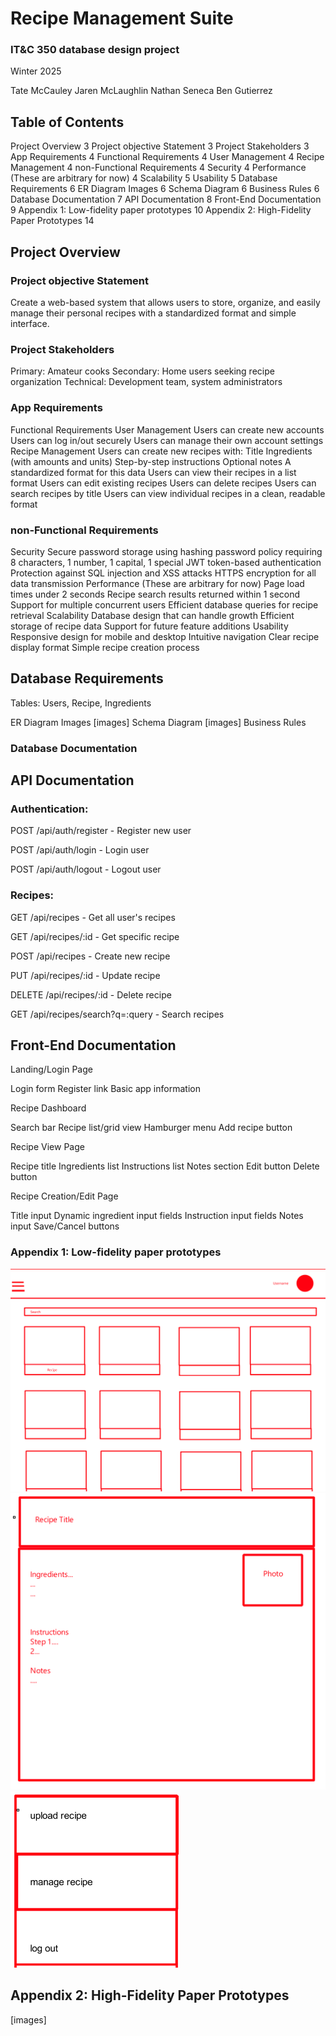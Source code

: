 # Recipe Management Suite
### IT&C 350 database design project
Winter 2025

Tate McCauley
Jaren McLaughlin
Nathan Seneca
Ben Gutierrez


## Table of Contents
Project Overview	3
Project objective Statement	3
Project Stakeholders	3
App Requirements	4
Functional Requirements	4
User Management	4
Recipe Management	4
non-Functional Requirements	4
Security	4
Performance (These are arbitrary for now)	4
Scalability	5
Usability	5
Database Requirements	6
ER Diagram Images	6
Schema Diagram	6
Business Rules	6
Database Documentation	7
API Documentation	8
Front-End Documentation	9
Appendix 1: Low-fidelity paper prototypes	10
Appendix 2: High-Fidelity Paper Prototypes	14


## Project Overview
### Project objective Statement
Create a web-based system that allows users to store, organize, and easily manage their personal recipes with a standardized format and simple interface.

### Project Stakeholders
Primary: Amateur cooks
Secondary: Home users seeking recipe organization
Technical: Development team, system administrators

### App Requirements
Functional Requirements
User Management
Users can create new accounts
Users can log in/out securely
Users can manage their own account settings
Recipe Management
Users can create new recipes with:
Title
Ingredients (with amounts and units)
Step-by-step instructions
Optional notes
A standardized format for this data
Users can view their recipes in a list format
Users can edit existing recipes
Users can delete recipes
Users can search recipes by title
Users can view individual recipes in a clean, readable format


### non-Functional Requirements
Security
Secure password storage using hashing
password policy requiring 8 characters, 1 number, 1 capital, 1 special
JWT token-based authentication
Protection against SQL injection and XSS attacks
HTTPS encryption for all data transmission
Performance (These are arbitrary for now)
Page load times under 2 seconds
Recipe search results returned within 1 second
Support for multiple concurrent users
Efficient database queries for recipe retrieval
Scalability
Database design that can handle growth
Efficient storage of recipe data
Support for future feature additions
Usability
Responsive design for mobile and desktop
Intuitive navigation
Clear recipe display format
Simple recipe creation process

## Database Requirements
Tables: Users, Recipe, Ingredients

ER Diagram Images
[images]
Schema Diagram
[images]
Business Rules




### Database Documentation



## API Documentation
### Authentication:

POST /api/auth/register - Register new user

POST /api/auth/login - Login user

POST /api/auth/logout - Logout user

### Recipes:

GET /api/recipes - Get all user's recipes

GET /api/recipes/:id - Get specific recipe

POST /api/recipes - Create new recipe

PUT /api/recipes/:id - Update recipe

DELETE /api/recipes/:id - Delete recipe

GET /api/recipes/search?q=:query - Search recipes



## Front-End Documentation
Landing/Login Page

Login form
Register link
Basic app information

Recipe Dashboard

Search bar
Recipe list/grid view
Hamburger menu
Add recipe button

Recipe View Page

Recipe title
Ingredients list
Instructions list
Notes section
Edit button
Delete button

Recipe Creation/Edit Page

Title input
Dynamic ingredient input fields
Instruction input fields
Notes input
Save/Cancel buttons



### Appendix 1: Low-fidelity paper prototypes

![Website](Website.png)
![RecipeCard](RecipeCard.png)
![HamburgerBar](HamburgerBar.png)



## Appendix 2: High-Fidelity Paper Prototypes
[images]
